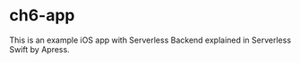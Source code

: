 # ch6-app
This is an example iOS app with Serverless Backend explained in Serverless Swift by Apress.
